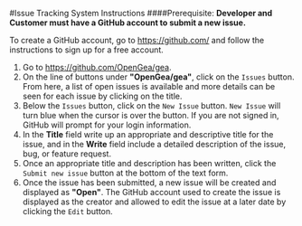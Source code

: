 #Issue Tracking System Instructions
####Prerequisite: 
**Developer and Customer must have a GitHub account to submit a new issue.**

To create a GitHub account, go to <https://github.com/> and follow the instructions to sign up for a free account. 

1. Go to <https://github.com/OpenGea/gea>.
2. On the line of buttons under **"OpenGea/gea"**, click on the `Issues` button. From here, a list of open issues is available and more details can be seen for each issue by clicking on the title.
3. Below the `Issues` button, click on the `New Issue` button. `New Issue` will turn blue when the cursor is over the button. If you are not signed in, GitHub will prompt for your login information.
4. In the **Title** field write up an appropriate and descriptive title for the issue, and in the **Write** field include a detailed description of the issue, bug, or feature request.
5. Once an appropriate title and description has been written, click the `Submit new issue` button at the bottom of the text form.
6. Once the issue has been submitted, a new issue will be created and displayed as **"Open"**. The GitHub account used to create the issue is displayed as the creator and allowed to edit the issue at a later date by clicking the `Edit` button.